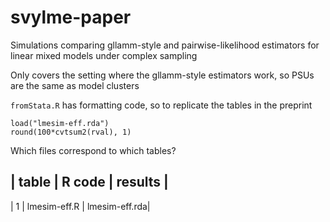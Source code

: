 # svylme-paper
Simulations comparing gllamm-style and pairwise-likelihood estimators for linear mixed models under complex sampling

Only covers the setting where the gllamm-style estimators work, so PSUs are the same as model clusters

`fromStata.R` has formatting code, so to replicate the tables in the preprint
```
load("lmesim-eff.rda")
round(100*cvtsum2(rval), 1)
```

Which files correspond to which tables?

| table | R code | results |
----------------------------
| 1 | lmesim-eff.R | lmesim-eff.rda|

